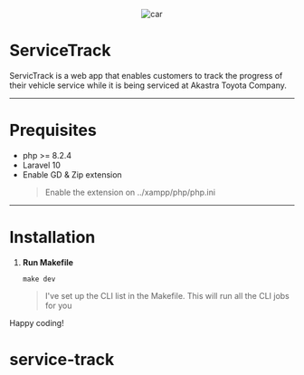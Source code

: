 <p align="center">
    <img src="https://i.ibb.co/1QRDfNp/car.jpg" alt="car" border="0" style="margin: auto" />
</p>

# ServiceTrack

ServicTrack is a web app that enables customers to track the progress of their vehicle service while it is being serviced at Akastra Toyota Company.

---

# Prequisites

-   php >= 8.2.4
-   Laravel 10
-   Enable GD & Zip extension
    > Enable the extension on ../xampp/php/php.ini

---

# Installation

1. **Run Makefile**
    ```
    make dev
    ```
    > I've set up the CLI list in the Makefile. This will run all the CLI jobs for you

Happy coding!
# service-track
